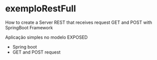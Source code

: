 # exemploRestFull
How to create a Server REST that receives request GET and POST with SpringBoot Framework

Aplicação simples no modelo EXPOSED
- Spring boot
- GET and POST request
